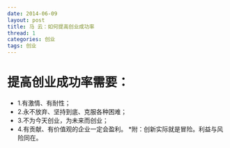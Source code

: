 ```yaml
---
date: 2014-06-09
layout: post
title: 马 云：如何提高创业成功率
thread: 1
categories: 创业
tags: 创业
---
```


# 提高创业成功率需要：
* 1.有激情、有耐性；
* 2.永不放弃、坚持到底、克服各种困难；
* 3.不为今天创业，为未来而创业；
* 4.有贡献、有价值观的企业一定会盈利。
*附：创新实际就是冒险。利益与风险同在。
